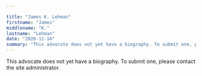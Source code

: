 ```yaml
---

title: "James K. Lehman"
firstname: "James"
middlename: "K."
lastname: "Lehman"
date: "2020-12-14"
summary: "This advocate does not yet have a biography. To submit one, please contact the site administrator."
---
```

This advocate does not yet have a biography. To submit one, please contact the site administrator.

